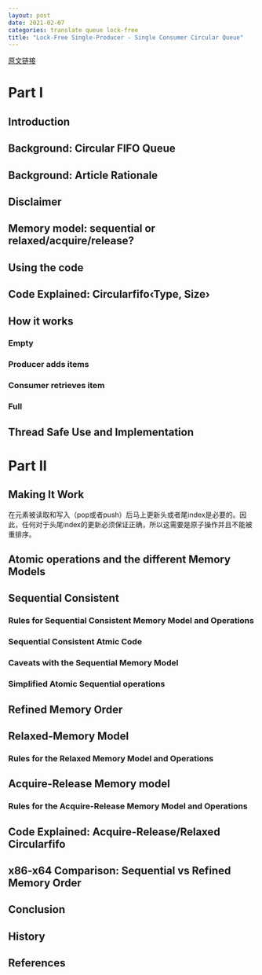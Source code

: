 ```yaml
---
layout: post
date: 2021-02-07
categories: translate queue lock-free
title: "Lock-Free Single-Producer - Single Consumer Circular Queue"
---
```


[原文链接](https://www.codeproject.com/articles/43510/lock-free-single-producer-single-consumer-circular)

# Part I

## Introduction

## Background: Circular FIFO Queue
## Background: Article Rationale
## Disclaimer
## Memory model: sequential or relaxed/acquire/release?
## Using the code
## Code Explained: Circularfifo‹Type, Size›
## How it works
### Empty
### Producer adds items
### Consumer retrieves item
### Full
## Thread Safe Use and Implementation
# Part II

## Making It Work

在元素被读取和写入（pop或者push）后马上更新头或者尾index是必要的。因此，任何对于头尾index的更新必须保证正确，所以这需要是原子操作并且不能被重排序。



## Atomic operations and the different Memory Models
## Sequential Consistent
### Rules for Sequential Consistent Memory Model and Operations
### Sequential Consistent Atmic Code
### Caveats with the Sequential Memory Model
### Simplified Atomic Sequential operations
## Refined Memory Order
## Relaxed-Memory Model
### Rules for the Relaxed Memory Model and Operations
## Acquire-Release Memory model
### Rules for the Acquire-Release Memory Model and Operations
## Code Explained: Acquire-Release/Relaxed Circularfifo
## x86-x64 Comparison: Sequential vs Refined Memory Order
## Conclusion
## History
## References